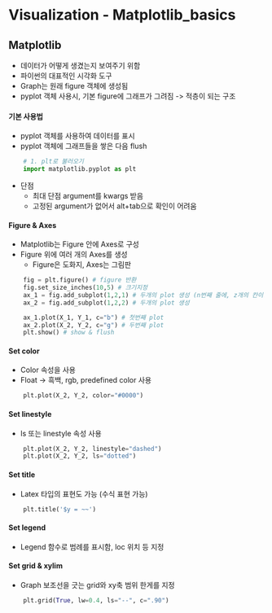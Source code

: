 # Visualization - Matplotlib_basics

## Matplotlib
- 데이터가 어떻게 생겼는지 보여주기 위함
- 파이썬의 대표적인 시각화 도구
- Graph는 원래 figure 객체에 생성됨
- pyplot 객체 사용시, 기본 figure에 그래프가 그려짐 -> 적층이 되는 구조

#### 기본 사용법
- pyplot 객체를 사용하여 데이터를 표시
- pyplot 객체에 그래프들을 쌓은 다음 flush

```python
    # 1. plt로 불러오기
    import matplotlib.pyplot as plt
```

- 단점
    - 최대 단점 argument를 kwargs 받음
    - 고정된 argument가 없어서 alt+tab으로 확인이 어려움

#### Figure & Axes
- Matplotlib는 Figure 안에 Axes로 구성
- Figure 위에 여러 개의 Axes를 생성
  - Figure은 도화지, Axes는 그림판

```python
    fig = plt.figure() # figure 반환
    fig.set_size_inches(10,5) # 크기지정
    ax_1 = fig.add_subplot(1,2,1) # 두개의 plot 생성 (n번째 줄에, z개의 칸이 있는데, 그 중 x번째 칸이다.)
    ax_2 = fig.add_subplot(1,2,2) # 두개의 plot 생성

    ax_1.plot(X_1, Y_1, c="b") # 첫번째 plot
    ax_2.plot(X_2, Y_2, c="g") # 두번째 plot
    plt.show() # show & flush
```

#### Set color
- Color 속성을 사용
- Float -> 흑백, rgb, predefined color 사용
``` python
    plt.plot(X_2, Y_2, color="#0000")
```

#### Set linestyle
- ls 또는 linestyle 속성 사용
``` python
    plt.plot(X_2, Y_2, linestyle="dashed")
    plt.plot(X_2, Y_2, ls="dotted")
```

#### Set title
- Latex 타입의 표현도 가능 (수식 표현 가능)
```python
    plt.title('$y = ~~')
```

#### Set legend
- Legend 함수로 범례를 표시함, loc 위치 등 지정

#### Set grid & xylim
- Graph 보조선을 긋는 grid와 xy축 범위 한게를 지정
```python
    plt.grid(True, lw=0.4, ls="--", c=".90")
```
